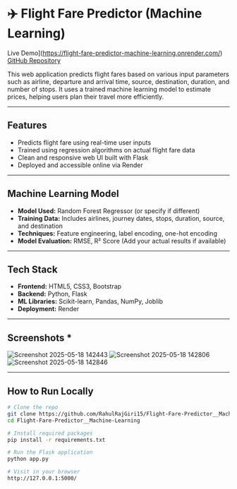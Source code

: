 # ✈️ Flight Fare Predictor (Machine Learning)

 Live Demo](https://flight-fare-predictor-machine-learning.onrender.com/)
[GitHub Repository](https://github.com/RahulRajGiri15/Flight-Fare-Predictor__Machine-Learning)

This web application predicts flight fares based on various input parameters such as airline, departure and arrival time, source, destination, duration, and number of stops. It uses a trained machine learning model to estimate prices, helping users plan their travel more efficiently.

---

##  Features

*  Predicts flight fare using real-time user inputs
*  Trained using regression algorithms on actual flight fare data
*  Clean and responsive web UI built with Flask
*  Deployed and accessible online via Render

---

##  Machine Learning Model

* **Model Used:** Random Forest Regressor (or specify if different)
* **Training Data:** Includes airlines, journey dates, stops, duration, source, and destination
* **Techniques:** Feature engineering, label encoding, one-hot encoding
* **Model Evaluation:** RMSE, R² Score (Add your actual results if available)

---

##  Tech Stack

* **Frontend:** HTML5, CSS3, Bootstrap
* **Backend:** Python, Flask
* **ML Libraries:** Scikit-learn, Pandas, NumPy, Joblib
* **Deployment:** Render

---

##  Screenshots *

![Screenshot 2025-05-18 142443](https://github.com/user-attachments/assets/0feaf8e5-0dc4-480e-9125-9e01238a5abb)
![Screenshot 2025-05-18 142806](https://github.com/user-attachments/assets/289ab773-0a26-486f-bf89-9b6e15e29f6f)
![Screenshot 2025-05-18 142846](https://github.com/user-attachments/assets/e68228d9-c7c9-4946-b163-7b11447288f4)


---

##  How to Run Locally

```bash
# Clone the repo
git clone https://github.com/RahulRajGiri15/Flight-Fare-Predictor__Machine-Learning
cd Flight-Fare-Predictor__Machine-Learning

# Install required packages
pip install -r requirements.txt

# Run the Flask application
python app.py

# Visit in your browser
http://127.0.0.1:5000/
```




